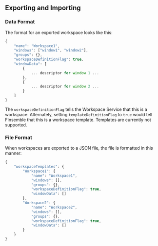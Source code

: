 ## Exporting and Importing

### Data Format

The format for an exported workspace looks like this:

```javascript
{
	"name": "Workspace1",
	"windows": ["window1", "window2"],
	"groups": {},
	"workspaceDefinitionFlag": true,
	"windowData": [
		{
			... descriptor for window 1 ...
		},
		{
			... descriptor for window 2 ...
		}
	]
}
```

The `workspaceDefinitionFlag` tells the Workspace Service that this is a workspace. Alternately, setting
`templateDefinitionFlag` to `true` would tell Finsemble that this is a workspace template. Templates are currently not
supported.

### File Format

When workspaces are exported to a JSON file, the file is formatted in this manner:

```javascript
{
	"workspaceTemplates": {
		"Workspace1": {
			"name": "Workspace1",
			"windows": [],
			"groups": {},
			"workspaceDefinitionFlag": true,
			"windowData": []
		},
		"Workspace2": {
			"name": "Workspace2",
			"windows": [],
			"groups": {},
			"workspaceDefinitionFlag": true,
			"windowData": []
		}
	}
}
```
